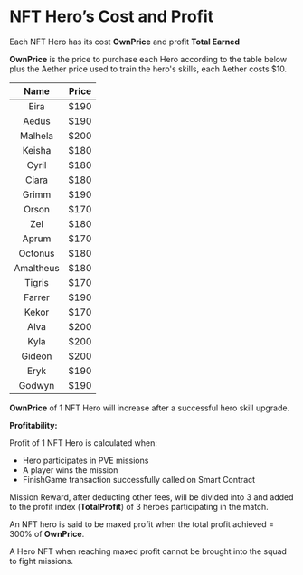 # NFT Hero’s Cost and Profit

Each NFT Hero has its cost **OwnPrice** and profit **Total Earned**

**OwnPrice** is the price to purchase each Hero according to the table below plus the Aether price used to train the hero's skills, each Aether costs $10.

|    Name   | Price |
| :-------: | :---: |
|    Eira   |  $190 |
|   Aedus   |  $190 |
|  Malhela  |  $200 |
|   Keisha  |  $180 |
|   Cyril   |  $180 |
|   Ciara   |  $180 |
|   Grimm   |  $190 |
|   Orson   |  $170 |
|    Zel    |  $180 |
|   Aprum   |  $170 |
|  Octonus  |  $180 |
| Amaltheus |  $180 |
|   Tigris  |  $170 |
|   Farrer  |  $190 |
|   Kekor   |  $170 |
|    Alva   |  $200 |
|    Kyla   |  $200 |
|   Gideon  |  $200 |
|    Eryk   |  $190 |
|   Godwyn  |  $190 |

**OwnPrice** of 1 NFT Hero will increase after a successful hero skill upgrade.

**Profitability:**

Profit of 1 NFT Hero is calculated when:

* Hero participates in PVE missions&#x20;
* A player wins the mission&#x20;
* FinishGame transaction successfully called on Smart Contract

Mission Reward, after deducting other fees, will be divided into 3 and added to the profit index (**TotalProfit**) of 3 heroes participating in the match.

An NFT hero is said to be maxed profit when the total profit achieved = 300% of **OwnPrice**.

A Hero NFT when reaching maxed profit cannot be brought into the squad to fight missions.
